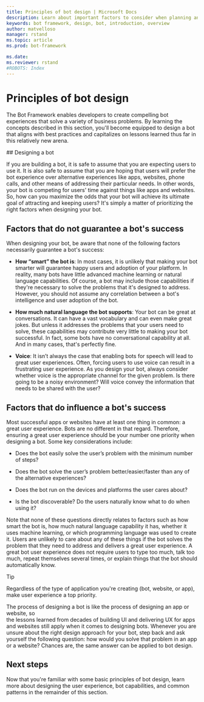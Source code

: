 ```yaml
---
title: Principles of bot design | Microsoft Docs
description: Learn about important factors to consider when planning and designing conversational applications and bots.
keywords: bot framework, design, bot, introduction, overview
author: matvelloso
manager: rstand
ms.topic: article
ms.prod: bot-framework

ms.date:
ms.reviewer: rstand
#ROBOTS: Index
---
```


# Principles of bot design

The Bot Framework enables developers to create compelling bot experiences that solve a variety of business problems. 
By learning the concepts described in this section, you'll become equipped to design a bot that 
aligns with best practices and capitalizes on lessons learned thus far in this relatively new arena. 

##<a id="design-guidance"></a> Designing a bot

If you are building a bot, it is safe to assume that you are expecting users to use it. 
It is also safe to assume that you are hoping that users will prefer the bot experience over alternative experiences like apps, websites, phone calls, and other means of addressing their particular needs. 
In other words, your bot is competing for users' time against things like apps and websites. 
So, how can you maximize the odds that your bot will achieve its ultimate goal of attracting and keeping users? 
It's simply a matter of prioritizing the right factors when designing your bot.

## Factors that do not guarantee a bot's success

When designing your bot, be aware that none of the following factors necessarily guarantee a bot's success: 

- **How “smart” the bot is**: 
In most cases, it is unlikely that making your bot smarter will guarantee happy users and adoption of your platform. 
In reality, many bots have little advanced machine learning or natural language capabilities. 
Of course, a bot may include those capabilities if they're necessary to solve the problems that it's designed to address. 
However, you should not assume any correlation between a bot's intelligence and user adoption of the bot.

- **How much natural language the bot supports**: 
Your bot can be great at conversations. 
It can have a vast vocabulary and can even make great jokes. 
But unless it addresses the problems that your users need to solve, these capabilities may contribute very little to making your bot successful. 
In fact, some bots have no conversational capability at all. And in many cases, that's perfectly fine.

- **Voice**: 
It isn’t always the case that enabling bots for speech will lead to great user experiences. 
Often, forcing users to use voice can result in a frustrating user experience. 
As you design your bot, always consider whether voice is the appropriate channel for the given problem. 
Is there going to be a noisy environment? 
Will voice convey the information that needs to be shared with the user? 

## Factors that do influence a bot's success

Most successful apps or websites have at least one thing in common: a great user experience. 
Bots are no different in that regard. 
Therefore, ensuring a great user experience should be your number one priority when designing a bot. 
Some key considerations include:

- Does the bot easily solve the user’s problem with the minimum number of steps?

- Does the bot solve the user’s problem better/easier/faster than any of the alternative experiences?

- Does the bot run on the devices and platforms the user cares about?

- Is the bot discoverable? Do the users naturally know what to do when using it?

Note that none of these questions directly relates to factors such as 
how smart the bot is, how much natural language capability it has, whether it uses machine learning, 
or which programming language was used to create it. Users are unlikely to care about any of these things if the bot solves the problem that they need to address and 
delivers a great user experience. A great bot user experience does not require users to type too much, talk too much, 
repeat themselves several times, or explain things that the bot should automatically know.

> [!TIP]
> Regardless of the type of application you're creating (bot, website, or app), make user experience a top priority.

The process of designing a bot is like the process of designing an app or website, so  
the lessons learned from decades of building UI and delivering UX for apps and websites still apply 
when it comes to designing bots. Whenever you are unsure about the right design approach for your bot, 
step back and ask yourself the following question: how would you solve that problem in an app or a website? 
Chances are, the same answer can be applied to bot design. 

## Next steps

Now that you're familiar with some basic principles of bot design, learn more about designing the user experience, bot capabilities, 
and common patterns in the remainder of this section.